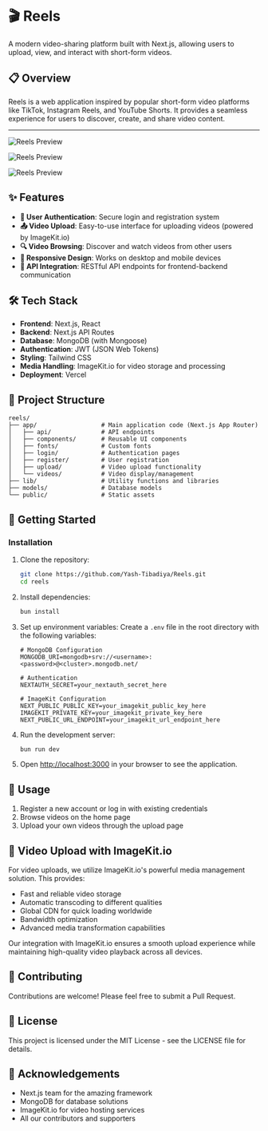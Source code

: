 # 🎬 Reels

A modern video-sharing platform built with Next.js, allowing users to upload, view, and interact with short-form videos.

## 📋 Overview

Reels is a web application inspired by popular short-form video platforms like TikTok, Instagram Reels, and YouTube Shorts. It provides a seamless experience for users to discover, create, and share video content.

---

![Reels Preview](https://img.enacton.com/ShareX/2025/05/kOmmhtszfE.png)

![Reels Preview](https://img.enacton.com/ShareX/2025/05/YrxACwB7VD.png)

![Reels Preview](https://img.enacton.com/ShareX/2025/05/mRdug43V1X.png)

## ✨ Features

- **🔐 User Authentication**: Secure login and registration system
- **📤 Video Upload**: Easy-to-use interface for uploading videos (powered by ImageKit.io)
- **🔍 Video Browsing**: Discover and watch videos from other users
- **📱 Responsive Design**: Works on desktop and mobile devices
- **🔄 API Integration**: RESTful API endpoints for frontend-backend communication

## 🛠️ Tech Stack

- **Frontend**: Next.js, React
- **Backend**: Next.js API Routes
- **Database**: MongoDB (with Mongoose)
- **Authentication**: JWT (JSON Web Tokens)
- **Styling**: Tailwind CSS
- **Media Handling**: ImageKit.io for video storage and processing
- **Deployment**: Vercel

## 📂 Project Structure

```
reels/
├── app/                  # Main application code (Next.js App Router)
│   ├── api/              # API endpoints
│   ├── components/       # Reusable UI components
│   ├── fonts/            # Custom fonts
│   ├── login/            # Authentication pages
│   ├── register/         # User registration
│   ├── upload/           # Video upload functionality
│   └── videos/           # Video display/management
├── lib/                  # Utility functions and libraries
├── models/               # Database models
└── public/               # Static assets
```

## 🚀 Getting Started

### Installation

1. Clone the repository:
   ```bash
   git clone https://github.com/Yash-Tibadiya/Reels.git
   cd reels
   ```

2. Install dependencies:
   ```bash
   bun install
   ```

3. Set up environment variables:
   Create a `.env` file in the root directory with the following variables:
   ```
   # MongoDB Configuration
   MONGODB_URI=mongodb+srv://<username>:<password>@<cluster>.mongodb.net/

   # Authentication
   NEXTAUTH_SECRET=your_nextauth_secret_here

   # ImageKit Configuration
   NEXT_PUBLIC_PUBLIC_KEY=your_imagekit_public_key_here
   IMAGEKIT_PRIVATE_KEY=your_imagekit_private_key_here
   NEXT_PUBLIC_URL_ENDPOINT=your_imagekit_url_endpoint_here
   ```

4. Run the development server:
   ```bash
   bun run dev
   ```

5. Open [http://localhost:3000](http://localhost:3000) in your browser to see the application.

## 📝 Usage

1. Register a new account or log in with existing credentials
2. Browse videos on the home page
3. Upload your own videos through the upload page

## 🎥 Video Upload with ImageKit.io

For video uploads, we utilize ImageKit.io's powerful media management solution. This provides:

- Fast and reliable video storage
- Automatic transcoding to different qualities
- Global CDN for quick loading worldwide
- Bandwidth optimization
- Advanced media transformation capabilities

Our integration with ImageKit.io ensures a smooth upload experience while maintaining high-quality video playback across all devices.


## 🏃 Contributing

Contributions are welcome! Please feel free to submit a Pull Request.

## 📄 License

This project is licensed under the MIT License - see the LICENSE file for details.

## 🙏 Acknowledgements

- Next.js team for the amazing framework
- MongoDB for database solutions
- ImageKit.io for video hosting services
- All our contributors and supporters